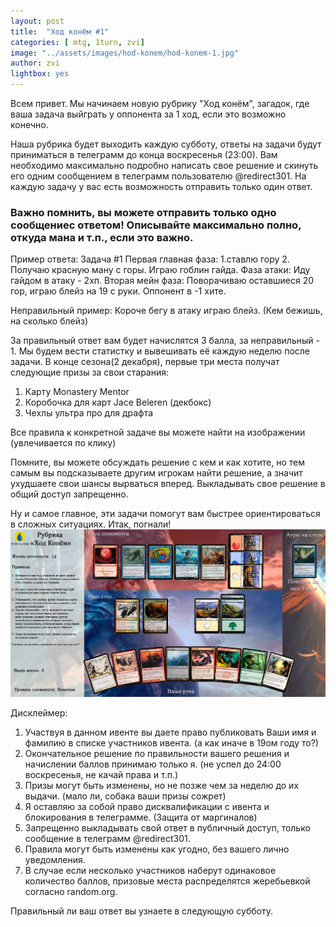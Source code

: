 ```yaml
---
layout: post
title:  "Ход конём #1"
categories: [ mtg, 1turn, zvi]
image: "../assets/images/hod-konem/hod-konem-1.jpg"
author: zvi
lightbox: yes
---
```


Всем привет. Мы начинаем новую рубрику "Ход конём", загадок, где ваша задача выйграть у оппонента за 1 ход, если это возможно конечно.

Наша рубрика будет выходить каждую субботу, ответы на задачи будут приниматься в телеграмм до конца воскресенья (23:00). Вам необходимо максимально подробно написать свое решение и скинуть его одним сообщением в телеграмм пользователю @redirect301. На каждую задачу у вас есть возможность отправить только один ответ. 

<h3>Важно помнить, вы можете отправить только одно сообщениес ответом! Описывайте максимально полно, откуда мана и т.п., если это важно.</h3>
Пример ответа:
Задача #1
Первая главная фаза: 1.ставлю гору
2. Получаю красную ману с горы. Играю гоблин гайда.
Фаза атаки: Иду гайдом в атаку - 2хп.
Вторая мейн фаза: Поворачиваю оставшиеся 20 гор, играю блейз на 19 с руки.
Оппонент в -1 хите.

Неправильный пример:
Короче бегу в атаку играю блейз.
(Кем бежишь, на сколько блейз)


За правильный ответ вам будет начислятся 3 балла, за неправильный - 1. Мы будем вести статистку и вывешивать её каждую неделю после задачи. В конце сезона(2 декабря), первые три места получат следующие призы за свои старания:

1. Карту Monastery Mentor
2. Коробочка для карт Jace Beleren (декбокс)
3. Чехлы ультра про для драфта

Все правила к конкретной задаче вы можете найти на изображении (увлечивается по клику)

Помните, вы можете обсуждать решение с кем и как хотите, но тем самым вы подсказываете другим игрокам найти решение, а значит ухудшаете свои шансы вырваться вперед.
Выкладывать свое решение в общий доступ запрещенно.

Ну и самое главное, эти задачи помогут вам быстрее ориентироваться в сложных ситуациях. Итак, погнали!
<a data-fancybox="gallery" href="../assets/images/hod-konem/hod-konem-1.jpg"><img src="../assets/images/hod-konem/hod-konem-1.jpg"></a>

Дисклеймер:

1. Участвуя в данном ивенте вы даете право публиковать Ваши имя и фамилию в списке участников ивента. (а как иначе в 19ом году то?)
2. Окончательное решение по правильности вашего решения и начислении баллов принимаю только я. (не успел до 24:00 воскресенья, не качай права и т.п.)
3. Призы могут быть изменены, но не позже чем за неделю до их выдачи. (мало ли, собака ваши призы сожрет)
4. Я оставляю за собой право дисквалификации с ивента и блокирования в телеграмме. (Защита от маргиналов)
5. Запрещенно выкладывать свой ответ в публичный доступ, только сообщение в телеграмм @redirect301.
6. Правила могут быть изменены как угодно, без вашего лично уведомления.
7. В случае если несколько участников наберут одинаковое количество баллов, призовые места распределятся жеребьевкой согласно random.org.

Правильный ли ваш ответ вы узнаете в следующую субботу.